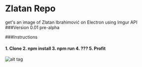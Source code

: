 # Zlatan Repo
get's an image of Zlatan Ibrahimović on Electron using Imgur API
###Version 0.01 pre-alpha

###Instructions
#### 1. Clone 2. npm install 3. npm run 4. ??? 5. Profit

![alt tag](https://media.guim.co.uk/0d86ac6c7b7c6d43d05e4858224c284f32c46774/0_56_4240_2544/4240.jpg)

